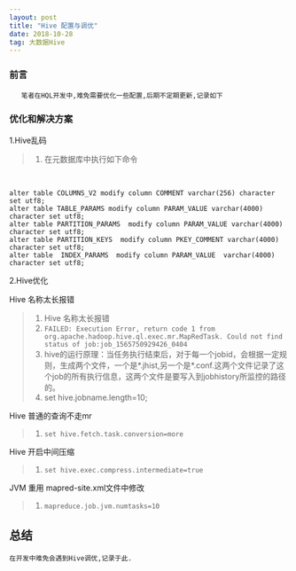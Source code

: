 ```yaml
---
layout: post
title: "Hive 配置与调优"
date: 2018-10-28 
tag: 大数据Hive
---
```


### 前言
    
	   笔者在HQL开发中,难免需要优化一些配置,后期不定期更新,记录如下

### 优化和解决方案

1.Hive乱码

> 1. 在元数据库中执行如下命令

<br/>

```
alter table COLUMNS_V2 modify column COMMENT varchar(256) character set utf8;
alter table TABLE_PARAMS modify column PARAM_VALUE varchar(4000) character set utf8;
alter table PARTITION_PARAMS  modify column PARAM_VALUE varchar(4000) character set utf8;
alter table PARTITION_KEYS  modify column PKEY_COMMENT varchar(4000) character set utf8;
alter table  INDEX_PARAMS  modify column PARAM_VALUE  varchar(4000) character set utf8;

```

2.Hive优化

Hive 名称太长报错

> 1. Hive 名称太长报错
> 2. `FAILED: Execution Error, return code 1 from org.apache.hadoop.hive.ql.exec.mr.MapRedTask. Could not find status of job:job_1565750929426_0404`
> 3. hive的运行原理：当任务执行结束后，对于每一个jobid，会根据一定规则，生成两个文件，一个是*.jhist,另一个是*.conf.这两个文件记录了这个job的所有执行信息，这两个文件是要写入到jobhistory所监控的路径的。
> 4. set  hive.jobname.length=10;

Hive 普通的查询不走mr

> 1. `set hive.fetch.task.conversion=more`

Hive 开启中间压缩

> 1. `set hive.exec.compress.intermediate=true`

JVM 重用 mapred-site.xml文件中修改

> 1. `mapreduce.job.jvm.numtasks=10`

## 总结

	在开发中难免会遇到Hive调优,记录于此.